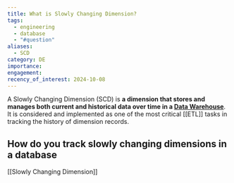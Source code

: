```yaml
---
title: What is Slowly Changing Dimension?
tags:
  - engineering
  - database
  - "#question"
aliases:
  - SCD
category: DE
importance: 
engagement: 
recency_of_interest: 2024-10-08
---
```



A Slowly Changing Dimension (SCD) is **a dimension that stores and manages both current and historical data over time in a [Data Warehouse](Data%20Warehouse.md)**. It is considered and implemented as one of the most critical [[ETL]] tasks in tracking the history of dimension records.

## How do you track slowly changing dimensions in a database

[[Slowly Changing Dimension]]
